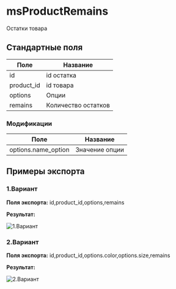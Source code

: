 # msProductRemains

Остатки товара

## Стандартные поля

| Поле       | Название            |
|------------|---------------------|
| id         | id остатка          |
| product_id | id товара           |
| options    | Опции               |
| remains    | Количество остатков |

### Модификации

| Поле                | Название       |
|---------------------|----------------|
| options.name_option | Значение опции |

## Примеры экспорта

### 1.Вариант

**Поля экспорта:** id,product_id,options,remains

**Результат:**

![1.Вариант](https://file.modx.pro/files/9/f/5/9f5b5d30d94f6258825b6f5250ddd4bd.jpg)

### 2.Вариант

**Поля экспорта:** id,product_id,options.color,options.size,remains

**Результат:**

![2.Вариант](https://file.modx.pro/files/4/d/8/4d8e757c7369996cdeb441d0f35ed7aa.jpg)
